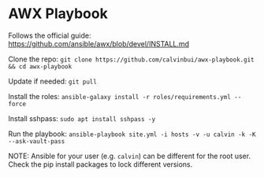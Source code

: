 # AWX Playbook

Follows the official guide: https://github.com/ansible/awx/blob/devel/INSTALL.md

Clone the repo: `git clone https://github.com/calvinbui/awx-playbook.git && cd awx-playbook`

Update if needed: `git pull`

Install the roles: `ansible-galaxy install -r roles/requirements.yml --force`

Install sshpass: `sudo apt install sshpass -y`

Run the playbook: `ansible-playbook site.yml -i hosts -v -u calvin -k -K --ask-vault-pass`

NOTE: Ansible for your user (e.g. `calvin`) can be different for the root user. Check the pip install packages to lock different versions.
